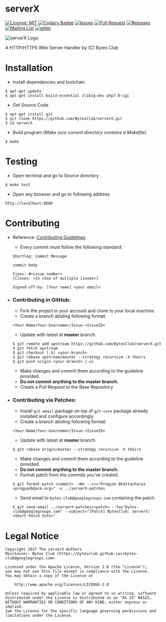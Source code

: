 serverX
================

[![License: MIT](https://img.shields.io/badge/License-Apache-blue.svg)](https://raw.githubusercontent.com/BytesClub/serverX/master/LICENSE)
[![Codacy Badge](https://api.codacy.com/project/badge/Grade/73b7308c3101417d81e09a9dac1d4032)](https://www.codacy.com/app/BytesClub/serverX?utm_source=github.com&amp;utm_medium=referral&amp;utm_content=BytesClub/serverX&amp;utm_campaign=Badge_Grade)
[![Issues](https://img.shields.io/github/issues/BytesClub/serverX.svg)](https://github.com/BytesClub/serverX/issues)
[![Pull Request](https://img.shields.io/github/issues-pr/BytesClub/serverX.svg)](https://github.com/BytesClub/serverX/pulls)
[![Releases](https://img.shields.io/github/tag/BytesClub/serverX.svg)](https://github.com/BytesClub/serverX/releases)
[![Mailing List](https://img.shields.io/badge/Mailing%20List-BytesClub-blue.svg)](mailto:bytes-club@googlegroups.com)
[![gitter](https://badges.gitter.im/gitterHQ/gitterHQ.github.io.svg)](https://gitter.im/Bytes_Club/General)

![serverX Logo](http://codeprogyan.me/img/portfolio/serverx.jpg)

A HTTP/HTTPS Web Server Handler by (C) Bytes Club

Installation
================

* Install dependencies and toolchain
```
$ apt-get update
$ apt-get install build-essential zlib1g-dev php7.0-cgi
```

* Get Source Code
```
$ apt-get install git
$ git clone https://github.com/BytesClub/serverX.git
$ cd serverX
```

* Build program _(Make sure current directory contains a Makefile)_
```
$ make
```

Testing
================

* Open terminal and go to Source directory
```
$ make test
```

* Open any browser and go to following address
```
http://localhost:8080
```

Contributing
================

* Reference: [Contributing Guidelines](.github/CONTRIBUTING.md)
  * Every commit must follow the following standard:

  ```
  Shortlog: Commit Message

  commit body

  Fixes: #<issue_number>
  [Closes: <In case of multiple issues>]

  Signed-off-by: [Your name] <your email>
  ```

* ### Contributing in GitHub:
  * Fork the project in your account and clone to your local machine.
  * Create a branch abiding following format:
  ```
  <Your-Name/Your-Username>/Issue-<IssueID>
  ```
  * Update with latest at **master** branch.
  ```
  $ git remote add upstream https://github.com/BytesClub/serverX.git
  $ git fetch upstream
  $ git checkout [-b] <your-branch>
  $ git rebase upstream/master --strategy recursive -X theirs
  $ git push origin <your-branch> [-u]
  ```
  * Make changes and commit them according to the guideline provided.
  * **Do not commit anything to the master branch.**
  * Create a Pull Request to the Base Repository.

* ### Contributing via Patches:
  * Install `git-email` package on top of `git-core` package already installed and configure accordingly.
  * Create a branch abiding following format:
  ```
  <Your-Name/Your-Username>/Issue-<IssueID>
  ```
  * Update with latest at **master** branch.
  ```
  $ git rebase origin/master --strategy recursive -X theirs
  ```
  * Make changes and commit them according to the guideline provided.
  * **Do not commit anything to the master branch.**
  * Format patch from the commits you've created.
  ```
  $ git format-patch <commit> -<N> --cc="Progyan Bhattacharya <progyanb@acm.org>" -o ../serverX-patches
  ```
  * Send email to `bytes-club@googlegroups.com` containing the patch.
  ```
  $ git send-email ../serverX-patches/<patch> --to="bytes-club@googlegroups.com" --subject="[Patch] BytesClub: serverX: <Short Patch Info>"
  ```

Legal Notice
================

    Copyright 2017 The serverX Authors
    Maintainer: Bytes Club (https://bytesclub.github.io)<bytes-club@googlegroups.com>

    Licensed under the Apache License, Version 2.0 (the "License");
    you may not use this file except in compliance with the License.
    You may obtain a copy of the License at

        http://www.apache.org/licenses/LICENSE-2.0

    Unless required by applicable law or agreed to in writing, software
    distributed under the License is distributed on an "AS IS" BASIS,
    WITHOUT WARRANTIES OR CONDITIONS OF ANY KIND, either express or implied.
    See the License for the specific language governing permissions and
    limitations under the License.
